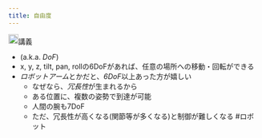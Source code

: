 ```yaml
---
title: 自由度
---
```


<img src='https://scrapbox.io/api/pages/blu3mo-public/情報科学の達人/icon' alt='情報科学の達人.icon' height="19.5"/>講義

* (a.k.a. *DoF*)
* x, y, z, tilt, pan, rollの6DoFがあれば、任意の場所への移動・回転ができる
* *ロボットアーム*とかだと、*6DoF*以上あった方が嬉しい
  * なぜなら、*冗長性*が生まれるから
  * ある位置に、複数の姿勢で到達が可能
  * 人間の腕も7DoF
  * ただ、冗長性が高くなる(関節等が多くなる)と制御が難しくなる
    \#ロボット

